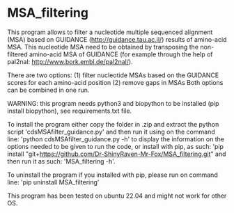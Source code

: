 # MSA_filtering

This program allows to filter a nucleotide multiple sequenced alignment (MSA) based on GUIDANCE (http://guidance.tau.ac.il/) results of amino-acid MSA. This nucleotide MSA need to be obtained by transposing the non-filtered amino-acid MSA of GUIDANCE (for example through the help of pal2nal: http://www.bork.embl.de/pal2nal/). 

There are two options: 
(1) filter nucleotide MSAs based on the GUIDANCE scores for each amino-acid position
(2) remove gaps in MSAs 
Both options can be combined in one run.

WARNING: this program needs python3 and biopython to be installed (pip install biopython), see requirements.txt file.

To install the program either copy the folder in .zip and extract the python script 'cdsMSAfilter_guidance.py' and then run it using on the command line: 'python cdsMSAfilter_guidance.py -h' to display the information on the options needed to be given to run the code, or install with pip, as such: 'pip install "git+https://github.com/Dr-ShinyRaven-Mr-Fox/MSA_filtering.git" and then run it as such: 'MSA_filtering -h'.

To uninstall the program if you installed with pip, please run on command line: 'pip uninstall MSA_filtering'

This program has been tested on ubuntu 22.04 and might not work for other OS.
